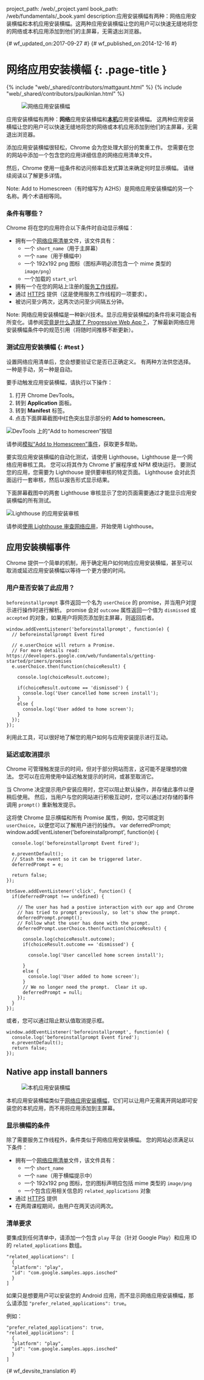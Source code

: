 project_path: /web/_project.yaml
book_path: /web/fundamentals/_book.yaml
description:应用安装横幅有两种：网络应用安装横幅和本机应用安装横幅。这两种应用安装横幅让您的用户可以快速无缝地将您的网络或本机应用添加到他们的主屏幕，无需退出浏览器。

{# wf_updated_on:2017-09-27 #}
{# wf_published_on:2014-12-16 #}

# 网络应用安装横幅 {: .page-title }

{% include "web/_shared/contributors/mattgaunt.html" %}
{% include "web/_shared/contributors/paulkinlan.html" %}

<div class="attempt-right">
  <figure>
    <img src="images/add-to-home-screen.gif" alt="网络应用安装横幅">
  </figure>
</div>

应用安装横幅有两种：**网络**应用安装横幅和[**本机**](native-app-install)应用安装横幅。
这两种应用安装横幅让您的用户可以快速无缝地将您的网络或本机应用添加到他们的主屏幕，无需退出浏览器。

添加应用安装横幅很轻松，Chrome 会为您处理大部分的繁重工作。
您需要在您的网站中添加一个包含您的应用详细信息的网络应用清单文件。


然后，Chrome 使用一组条件和访问频率启发式算法来确定何时显示横幅。
请继续阅读以了解更多详情。

Note: Add to Homescreen（有时缩写为 A2HS）是网络应用安装横幅的另一个名称。两个术语相等同。

### 条件有哪些？

Chrome 将在您的应用符合以下条件时自动显示横幅：


* 拥有一个[网络应用清单](../web-app-manifest/)文件，该文件具有：
    - 一个 `short_name`（用于主屏幕）
    - 一个 `name`（用于横幅中）
    - 一个 192x192 png 图标（图标声明必须包含一个 mime 类型的 `image/png`）
    - 一个加载的 `start_url`
* 拥有一个在您的网站上注册的[服务工作线程](/web/fundamentals/getting-started/primers/service-workers)。
* 通过 [HTTPS](/web/fundamentals/security/encrypt-in-transit/why-https) 提供（这是使用服务工作线程的一项要求）。
* 被访问至少两次，这两次访问至少间隔五分钟。

Note: 网络应用安装横幅是一种新兴技术。显示应用安装横幅的条件将来可能会有所变化。请参阅[究竟是什么造就了 Progressive Web App？](https://infrequently.org/2016/09/what-exactly-makes-something-a-progressive-web-app/)，了解最新网络应用安装横幅条件中的规范引用（将随时间推移不断更新）。

### 测试应用安装横幅 {: #test }

设置网络应用清单后，您会想要验证它是否已正确定义。
有两种方法供您选择。一种是手动，另一种是自动。


要手动触发应用安装横幅，请执行以下操作：

1. 打开 Chrome DevTools。
2. 转到 **Application** 面板。
3. 转到 **Manifest** 标签。
4. 点击下面屏幕截图中红色突出显示部分的 **Add to homescreen**。

![DevTools 上的“Add to homescreen”按钮](images/devtools-a2hs.png)

请参阅[模拟“Add to Homescreen”事件](/web/tools/chrome-devtools/progressive-web-apps#add-to-homescreen)，获取更多帮助。



要实现应用安装横幅的自动化测试，请使用 Lighthouse。Lighthouse 是一个网络应用审核工具。
您可以将其作为 Chrome 扩展程序或 NPM 模块运行。
要测试您的应用，您需要为 Lighthouse 提供要审核的特定页面。
Lighthouse 会对此页面运行一套审核，然后以报告形式显示结果。


下面屏幕截图中的两套 Lighthouse 审核显示了您的页面需要通过才能显示应用安装横幅的所有测试。


![Lighthouse 的应用安装审核](images/lighthouse-a2hs.png)

请参阅[使用 Lighthouse 审查网络应用](/web/tools/lighthouse/)，开始使用 Lighthouse。


## 应用安装横幅事件

Chrome 提供一个简单的机制，用于确定用户如何响应应用安装横幅，甚至可以取消或延迟应用安装横幅以等待一个更方便的时间。


### 用户是否安装了此应用？

`beforeinstallprompt` 事件返回一个名为 `userChoice` 的 promise，并当用户对提示进行操作时进行解析。
promise 会对 `outcome` 属性返回一个值为 `dismissed` 或 `accepted` 的对象，如果用户将网页添加到主屏幕，则返回后者。



    window.addEventListener('beforeinstallprompt', function(e) {
      // beforeinstallprompt Event fired
      
      // e.userChoice will return a Promise. 
      // For more details read: https://developers.google.com/web/fundamentals/getting-started/primers/promises
      e.userChoice.then(function(choiceResult) {
        
        console.log(choiceResult.outcome);
        
        if(choiceResult.outcome == 'dismissed') {
          console.log('User cancelled home screen install');
        }
        else {
          console.log('User added to home screen');
        }
      });
    });
    

利用此工具，可以很好地了解您的用户如何与应用安装提示进行互动。



### 延迟或取消提示

Chrome 可管理触发提示的时间，但对于部分网站而言，这可能不是理想的做法。
您可以在应用使用中延迟触发提示的时间，或甚至取消它。
 

当 Chrome 决定提示用户安装应用时，您可以阻止默认操作，并存储此事件以便稍后使用。
然后，当用户与您的网站进行积极互动时，您可以通过对存储的事件调用 `prompt()` 重新触发提示。

 

这将使 Chrome 显示横幅和所有 Promise 属性，例如，您可绑定到 `userChoice`，以便您可以了解用户进行的操作。
    var deferredPrompt;
    window.addEventListener('beforeinstallprompt', function(e) {
    
      console.log('beforeinstallprompt Event fired');
    
      e.preventDefault();
      // Stash the event so it can be triggered later.
      deferredPrompt = e;
      
      return false;
    });
      
    btnSave.addEventListener('click', function() {
      if(deferredPrompt !== undefined) {
    
        // The user has had a postive interaction with our app and Chrome
        // has tried to prompt previously, so let's show the prompt.
        deferredPrompt.prompt();
        // Follow what the user has done with the prompt.
        deferredPrompt.userChoice.then(function(choiceResult) {
      
          console.log(choiceResult.outcome);
          if(choiceResult.outcome == 'dismissed') {
      
            console.log('User cancelled home screen install');
          
          }
          else {
            console.log('User added to home screen');
          }
          // We no longer need the prompt.  Clear it up.
          deferredPrompt = null;
        });
      }
    });
    

或者，您可以通过阻止默认值取消提示框。

    window.addEventListener('beforeinstallprompt', function(e) {
      console.log('beforeinstallprompt Event fired');
      e.preventDefault();
      return false;
    });
    
## Native app install banners

<div class="attempt-right">
  <figure>
     <img src="images/native-app-install-banner.gif" alt="本机应用安装横幅" style="max-height: 500px">
  </figure>
</div>

本机应用安装横幅类似于[网络应用安装横幅](.)，它们可以让用户无需离开网站即可安装您的本机应用，而不用将应用添加到主屏幕。



### 显示横幅的条件

除了需要服务工作线程外，条件类似于网络应用安装横幅。
您的网站必须满足以下条件：

* 拥有一个[网络应用清单](../web-app-manifest/)文件，该文件具有：
  - 一个 `short_name`
  - 一个 `name`（用于横幅提示中）
  - 一个 192x192 png 图标，您的图标声明应包括 mime 类型的 `image/png`
  - 一个包含应用相关信息的 `related_applications` 对象
* 通过 [HTTPS](/web/fundamentals/security/encrypt-in-transit/enable-https) 提供
* 在两周课程期间，由用户在两天访问两次。


### 清单要求

要集成到任何清单中，请添加一个包含 `play` 平台（针对 Google Play）和应用 ID 的 `related_applications` 数组。



    "related_applications": [
      {
      "platform": "play",
      "id": "com.google.samples.apps.iosched"
      }
    ]
    

如果只是想要用户可以安装您的 Android 应用，而不显示网络应用安装横幅，那么请添加 `"prefer_related_applications": true`。

例如：


    "prefer_related_applications": true,
    "related_applications": [
      {
      "platform": "play",
      "id": "com.google.samples.apps.iosched"
      }
    ]


{# wf_devsite_translation #}
